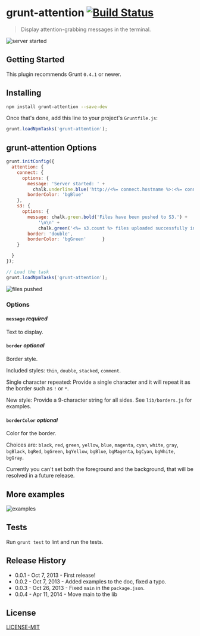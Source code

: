 # grunt-attention [![Build Status](https://secure.travis-ci.org/dylang/grunt-attention.png?branch=master)](http://travis-ci.org/dylang/grunt-attention)

> Display attention-grabbing messages in the terminal.

![server started](https://f.cloud.github.com/assets/51505/1282112/017bbcda-2f6e-11e3-9d36-8fadd1a7fa16.png)

## Getting Started

This plugin recommends Grunt `0.4.1` or newer.

## Installing

```bash
npm install grunt-attention --save-dev
```

Once that's done, add this line to your project's `Gruntfile.js`:

```js
grunt.loadNpmTasks('grunt-attention');
```

## grunt-attention Options

```js
grunt.initConfig({
  attention: {
    connect: {
      options: {
        message: 'Server started: ' +
          chalk.underline.blue('http://<%= connect.hostname %>:<%= connect.port %>/'),
        borderColor: 'bgBlue'
    },
    s3: {
      options: {
        message: chalk.green.bold('Files have been pushed to S3.') +
            '\n\n' +
            chalk.green('<%= s3.count %> files uploaded successfully in <%= s3.timer %> seconds.'),
        border: 'double',
        borderColor: 'bgGreen'      }
    }

  }
});

// Load the task
grunt.loadNpmTasks('grunt-attention');
```

![files pushed](https://f.cloud.github.com/assets/51505/1282110/fd11ea48-2f6d-11e3-8aa3-099db5da6ac5.png)


### Options

#### `message` _required_

Text to display.


#### `border` _optional_

Border style.

Included styles: `thin`, `double`, `stacked`, `comment`.

Single character repeated: Provide a single character and it will repeat it as the border such as `!` or `*`.

New style: Provide a 9-character string for all sides.  See `lib/borders.js` for examples.

#### `borderColor` _optional_

Color for the border.

Choices are: `black`, `red`, `green`, `yellow`, `blue`, `magenta`, `cyan`, `white`, `gray`,
`bgBlack`, `bgRed`, `bgGreen`, `bgYellow`, `bgBlue`, `bgMagenta`, `bgCyan`, `bgWhite`, `bgGray`.

Currently you can't set both the foreground and the background, that will be resolved in a future release.

## More examples

![examples](https://f.cloud.github.com/assets/51505/1282921/5cd6325a-2f7c-11e3-946a-b69f92a2180b.png)

## Tests
Run `grunt test` to lint and run the tests.

## Release History

* 0.0.1 - Oct 7, 2013 - First release!
* 0.0.2 - Oct 7, 2013 - Added examples to the doc, fixed a typo.
* 0.0.3 - Oct 26, 2013 - Fixed `main` in the `package.json`.
* 0.0.4 - Apr 11, 2014 - Move main to the lib

## License

[LICENSE-MIT](MIT)